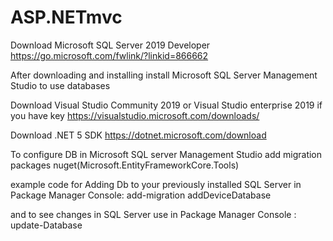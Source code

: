 # ASP.NETmvc

Download Microsoft SQL Server 2019 Developer
https://go.microsoft.com/fwlink/?linkid=866662

After downloading and installing install Microsoft SQL Server Management Studio to use databases

Download Visual Studio Community 2019 or  Visual Studio enterprise 2019 if you have key
https://visualstudio.microsoft.com/downloads/

Download .NET 5 SDK
https://dotnet.microsoft.com/download

To configure DB in Microsoft SQL server Management Studio add migration packages 
nuget(Microsoft.EntityFrameworkCore.Tools)

example code for Adding Db to your previously installed SQL Server in Package Manager Console: add-migration addDeviceDatabase 

and to see changes in SQL Server use in Package Manager Console : update-Database

